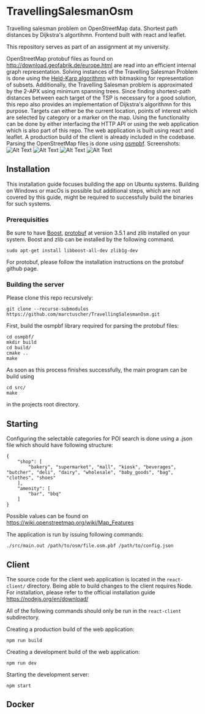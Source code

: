 # TravellingSalesmanOsm

Travelling salesman problem on OpenStreetMap data. Shortest path distances by Dijkstra's algortihmn. Frontend built with react and leaflet.

This repository serves as part of an assignment at my university.

OpenStreetMap protobuf files as found on http://download.geofabrik.de/europe.html are read into an efficient internal
graph representation. Solving instances of the Travelling Salesman Problem is done using the [Held-Karp algorithmn](https://en.wikipedia.org/wiki/Held%E2%80%93Karp_algorithm)
with bitmasking for representation of subsets. Additionally, the Travelling Salesman problem is approximated by the 2-APX using minimum
spanning trees. Since finding shortest-path distances between each target of the TSP is necessary for a good solution, this repo 
also provides an implementation of Dijkstra's algorithmn for this purpose. Targets can either be the current location, points of interest
which are selected by category or a marker on the map. Using the functionality can be done by either interfacing
the HTTP API or using the web application which is also part of this repo. The web application is built using react and leaflet. A production build of the client is already included in the codebase. Parsing the OpenStreetMap files is done using [osmpbf](https://github.com/inphos42/osmpbf).
Screenshots:
![Alt Text](https://github.com/marctuscher/TravellingSalesmanOsm/blob/master/assets/tsp.png)
![Alt Text](https://github.com/marctuscher/TravellingSalesmanOsm/blob/master/assets/apx.png)
![Alt Text](https://github.com/marctuscher/TravellingSalesmanOsm/blob/master/assets/route.png)
![Alt Text](https://github.com/marctuscher/TravellingSalesmanOsm/blob/master/assets/poi.png)

## Installation

This installation guide focuses building the app on Ubuntu systems. Building on Windows or macOs is possible but additional steps, which are not covered by this guide, might be required to successfully build the binaries for such systems.

### Prerequisities
Be sure to have [Boost](https://www.boost.org/), [protobuf](https://github.com/protocolbuffers/protobuf) at version 3.5.1 and zlib installed on your system.
Boost and zlib can be installed by the following command. 
```
sudo apt-get install libboost-all-dev zlib1g-dev
```
For protobuf, please follow the installation instructions on the protobuf github page.

### Building the server

Please clone this repo recursively:
```
git clone --recurse-submodules https://github.com/marctuscher/TravellingSalesmanOsm.git
```
First, build the osmpbf library required for parsing the protobuf files:
```
cd osmpbf/
mkdir build
cd build/
cmake ..
make
```
As soon as this process finishes successfully, the main program can be build using
```
cd src/
make
```
in the projects root directory.

## Starting

Configuring the selectable categories for POI search is done using a .json file which should have following structure:
```
{
    "shop": [
        "bakery", "supermarket", "mall", "kiosk", "beverages", "butcher", "deli", "dairy", "wholesale", "baby_goods", "bag", "clothes", "shoes"
    ], 
    "amenity": [
        "bar", "bbq"
    ]
}
```
Possible values can be found on https://wiki.openstreetmap.org/wiki/Map_Features

The application is run by issuing following commands:
```
./src/main.out /path/to/osm/file.osm.pbf /path/to/config.json
```


## Client
The source code for the client web application is located in the `react-client/` directory. Being able to build changes to the client requires Node. For installation, please refer to the official installation guide https://nodejs.org/en/download/

All of the following commands should only be run in the `react-client` subdirectory.

Creating a production build of the web application:
```
npm run build
```
Creating a development build of the web application:
```
npm run dev
```
Starting the development server:
```
npm start
```

## Docker

